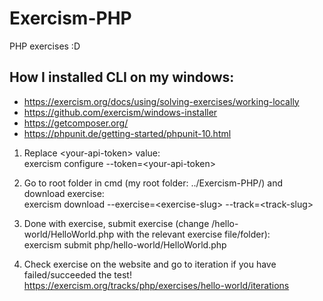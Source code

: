 # Exercism-PHP
PHP exercises :D

## How I installed CLI on my windows:

- https://exercism.org/docs/using/solving-exercises/working-locally
- https://github.com/exercism/windows-installer
- https://getcomposer.org/
- https://phpunit.de/getting-started/phpunit-10.html

1. Replace \<your-api-token\> value:<br>
exercism configure --token=\<your-api-token\>

2. Go to root folder in cmd (my root folder: ../Exercism-PHP/) and download exercise:<br>
exercism download --exercise=\<exercise-slug\> --track=\<track-slug\>

3. Done with exercise, submit exercise (change /hello-world/HelloWorld.php with the relevant exercise file/folder):<br>
exercism submit php/hello-world/HelloWorld.php

4. Check exercise on the website and go to iteration if you have failed/succeeded the test!<br>
https://exercism.org/tracks/php/exercises/hello-world/iterations